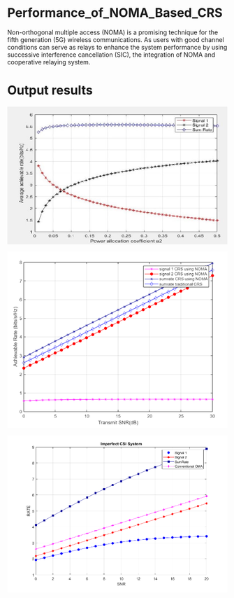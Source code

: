# Performance_of_NOMA_Based_CRS
Non-orthogonal multiple access (NOMA) is a promising technique for the fifth generation (5G) wireless communications. As users with good channel conditions can serve as relays to enhance the system performance by using successive interference cancellation (SIC), the integration of NOMA and cooperative relaying system.

# Output results
![GitHub Logo](https://github.com/shivamlakhtariya/Performance_of_NOMA_Based_CRS/blob/main/Results/FIG2.JPG)


![GitHub Logo](https://github.com/shivamlakhtariya/Performance_of_NOMA_Based_CRS/blob/main/Results/FIG3.png)

![GitHub Logo](https://github.com/shivamlakhtariya/Performance_of_NOMA_Based_CRS/blob/main/Results/FIG3_ImperfectCSI.png)
